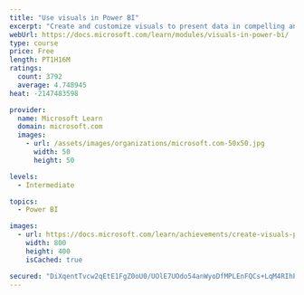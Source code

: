 ```yaml
---
title: "Use visuals in Power BI"
excerpt: "Create and customize visuals to present data in compelling and insightful ways."
webUrl: https://docs.microsoft.com/learn/modules/visuals-in-power-bi/
type: course
price: Free
length: PT1H16M
ratings:
  count: 3792
  average: 4.748945
heat: -2147483598

provider:
  name: Microsoft Learn
  domain: microsoft.com
  images:
    - url: /assets/images/organizations/microsoft.com-50x50.jpg
      width: 50
      height: 50

levels:
  - Intermediate

topics:
  - Power BI

images:
  - url: https://docs.microsoft.com/learn/achievements/create-visuals-power-bi-desktop-social.png
    width: 800
    height: 400
    isCached: true

secured: "DiXqentTvcw2qEtE1FgZ0oU0/UOlE7UOdo54anWyoDfMPLEnFQCs+LqM4RIhPvW93kVhPxfcs48JtfLiZbFH3hL+XZM79GvlGXUl1ATNZK+q59zUZs+45zEYW0/iMlZWLtr7GF4/ZXmcHA0ZuI8+d5bd5bsOworjJmieDiVwrbqrd85T4s3ZjEgKhUuujbB/DiPQY0il0b04x9nMYo3LSUwIWV65Hdiq0ixufbY5Kel66HXDJtXvLJ9E+tptSewUI3UgMveXJobXn0DOa7BCCH1D9t5RD+fNxU99IeFAgStg429rlTv2UtLPrfbGha0aFCQ2jIDGHE3iqZ+F/RaCvN4tYt7n0l66usLVMxsQMlq2p/bA9NOho9jm9IFF0BIwpo+coDf7p78pRfBGflMsnAj6YOc3RcWbs3JNREX2fKk=;ulhpYFXKMtFMsJ6hCbfVlQ=="
---
```


